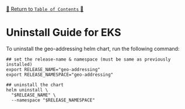 [🔗 Return to `Table of Contents` 🔗](../../../README.md#guides)

# Uninstall Guide for EKS

To uninstall the geo-addressing helm chart, run the following command:

```shell
## set the release-name & namespace (must be same as previously installed)
export RELEASE_NAME="geo-addressing"
export RELEASE_NAMESPACE="geo-addressing"

## uninstall the chart
helm uninstall \
  "$RELEASE_NAME" \
  --namespace "$RELEASE_NAMESPACE"
```